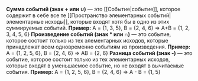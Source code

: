 **Сумма событий (знак + или ∪)** — это [[Событие|событие]], которое содержит в себе все те [[Пространство элементарных событий|элементарные исходы]], которые входят хотя бы в одно из этих суммируемых событий.
**Пример:** A = {1, 3, 5}, B = {2, 4, 6} => A+B = {1, 2, 3, 4, 5, 6}
**Произведение событий (знак \* или ∩)** — это событие, которое состоит только из тех элементарных исходов, которые принадлежат всем одновременно событиям из произведения.
**Пример:** A = {1, 2, 5, 6}, B = {2, 4, 6} => AB = {2, 6}
**Разница событий (знак -)** — это событие, которое состоит только из тех элементарных исходов, которые входят в уменьшаемое событие, но не входят в вычитаемые события.
**Пример:** A = {1, 2, 5, 6}, B = {2, 4, 6} => A - B = {1, 5}
